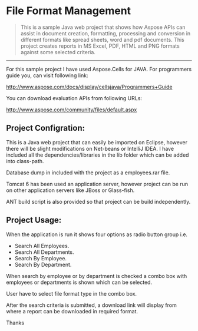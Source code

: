 # File Format Management

>This is a sample Java web project that shows how Aspose APIs can assist in document creation, formatting, processing and conversion in different formats like spread sheets, word and pdf documents. This project creates reports in MS Excel, PDF, HTML and PNG formats against some selected criteria.
<hr>

For this sample project I have used Aspose.Cells for JAVA. For programmers guide you, can visit following link:

http://www.aspose.com/docs/display/cellsjava/Programmers+Guide

You can download evaluation APIs from following URLs:

http://www.aspose.com/community/files/default.aspx

## Project Configration:

This is a Java web project that can easily be imported on Eclipse, however there will be slight modifications on Net-beans or IntelliJ IDEA. I have included all the dependencies/libraries in the lib folder which can be added into class-path.

Database dump in included with the project as a employees.rar file.

Tomcat 6 has been used an application server, however project can be run on other application servers like JBoss or Glass-fish.

ANT build script is also provided so that project can be build independently.

## Project Usage:

When the application is run it shows four options as radio button group i.e.

* Search All Employees.
* Search All Departments.
* Search By Employee.
* Search By Department.

When search by employee or by department is checked a combo box with employees or departments is shown which can be selected.

User have to select file format type in the combo box.

After the search criteria is submitted, a download link will display from where a report can be downloaded in required format.


Thanks
